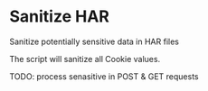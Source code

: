 # Sanitize HAR
Sanitize potentially sensitive data in HAR files

The script will sanitize all Cookie values.

TODO: process senasitive in POST & GET requests
